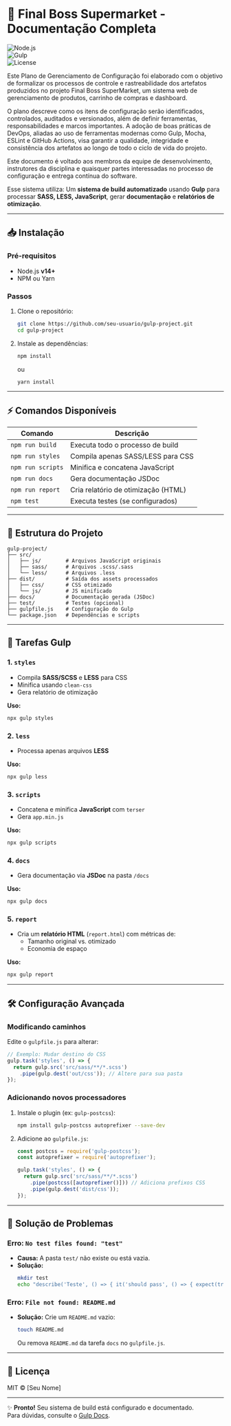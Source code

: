 # **🚀 Final Boss Supermarket - Documentação Completa**  

![Node.js](https://img.shields.io/badge/node-%3E%3D14.0.0-brightgreen)  
![Gulp](https://img.shields.io/badge/gulp-4.0.2-blue)  
![License](https://img.shields.io/badge/license-MIT-green)  

Este Plano de Gerenciamento de Configuração foi elaborado com o objetivo de formalizar os processos de controle e rastreabilidade dos artefatos produzidos no projeto Final Boss SuperMarket, um sistema web de gerenciamento de produtos, carrinho de compras e dashboard.

O plano descreve como os itens de configuração serão identificados, controlados, auditados e versionados, além de definir ferramentas, responsabilidades e marcos importantes. A adoção de boas práticas de DevOps, aliadas ao uso de ferramentas modernas como Gulp, Mocha, ESLint e GitHub Actions, visa garantir a qualidade, integridade e consistência dos artefatos ao longo de todo o ciclo de vida do projeto.

Este documento é voltado aos membros da equipe de desenvolvimento, instrutores da disciplina e quaisquer partes interessadas no processo de configuração e entrega contínua do software.

Esse sistema utiliza:
Um **sistema de build automatizado** usando **Gulp** para processar **SASS, LESS, JavaScript**, gerar **documentação** e **relatórios de otimização**.  

---

## **📥 Instalação**  

### **Pré-requisitos**  
- Node.js **v14+**  
- NPM ou Yarn  

### **Passos**  
1. Clone o repositório:  
   ```bash
   git clone https://github.com/seu-usuario/gulp-project.git
   cd gulp-project
   ```
2. Instale as dependências:  
   ```bash
   npm install
   ```
   ou  
   ```bash
   yarn install
   ```

---

## **⚡ Comandos Disponíveis**  

| Comando           | Descrição                                  |
|-------------------|-------------------------------------------|
| `npm run build`   | Executa todo o processo de build          |
| `npm run styles`  | Compila apenas SASS/LESS para CSS         |
| `npm run scripts` | Minifica e concatena JavaScript           |
| `npm run docs`    | Gera documentação JSDoc                   |
| `npm run report`  | Cria relatório de otimização (HTML)       |
| `npm test`        | Executa testes (se configurados)          |

---

## **📂 Estrutura do Projeto**  

```
gulp-project/
├── src/
│   ├── js/        # Arquivos JavaScript originais
│   ├── sass/      # Arquivos .scss/.sass
│   └── less/      # Arquivos .less
├── dist/          # Saída dos assets processados
│   ├── css/       # CSS otimizado
│   └── js/        # JS minificado
├── docs/          # Documentação gerada (JSDoc)
├── test/          # Testes (opcional)
├── gulpfile.js    # Configuração do Gulp
└── package.json   # Dependências e scripts
```

---

## **🔧 Tarefas Gulp**  

### **1. `styles`**  
- Compila **SASS/SCSS** e **LESS** para CSS  
- Minifica usando `clean-css`  
- Gera relatório de otimização  

**Uso:**  
```bash
npx gulp styles
```

### **2. `less`**  
- Processa apenas arquivos **LESS**  

**Uso:**  
```bash
npx gulp less
```

### **3. `scripts`**  
- Concatena e minifica **JavaScript** com `terser`  
- Gera `app.min.js`  

**Uso:**  
```bash
npx gulp scripts
```

### **4. `docs`**  
- Gera documentação via **JSDoc** na pasta `/docs`  

**Uso:**  
```bash
npx gulp docs
```

### **5. `report`**  
- Cria um **relatório HTML** (`report.html`) com métricas de:  
  - Tamanho original vs. otimizado  
  - Economia de espaço  

**Uso:**  
```bash
npx gulp report
```

---

## **🛠 Configuração Avançada**  

### **Modificando caminhos**  
Edite o `gulpfile.js` para alterar:  
```javascript
// Exemplo: Mudar destino do CSS
gulp.task('styles', () => {
  return gulp.src('src/sass/**/*.scss')
    .pipe(gulp.dest('out/css')); // Altere para sua pasta
});
```

### **Adicionando novos processadores**  
1. Instale o plugin (ex: `gulp-postcss`):  
   ```bash
   npm install gulp-postcss autoprefixer --save-dev
   ```
2. Adicione ao `gulpfile.js`:  
   ```javascript
   const postcss = require('gulp-postcss');
   const autoprefixer = require('autoprefixer');

   gulp.task('styles', () => {
     return gulp.src('src/sass/**/*.scss')
       .pipe(postcss([autoprefixer()])) // Adiciona prefixos CSS
       .pipe(gulp.dest('dist/css'));
   });
   ```

---

## **🚨 Solução de Problemas**  

### **Erro: `No test files found: "test"`**  
- **Causa:** A pasta `test/` não existe ou está vazia.  
- **Solução:**  
  ```bash
  mkdir test
  echo "describe('Teste', () => { it('should pass', () => { expect(true).toBe(true); }); });" > test/example.test.js
  ```

### **Erro: `File not found: README.md`**  
- **Solução:** Crie um `README.md` vazio:  
  ```bash
  touch README.md
  ```
  Ou remova `README.md` da tarefa `docs` no `gulpfile.js`.

---

## **📜 Licença**  
MIT © [Seu Nome]  

--- 

✨ **Pronto!** Seu sistema de build está configurado e documentado.  
Para dúvidas, consulte o [Gulp Docs](https://gulpjs.com/docs/en/getting-started/quick-start).
